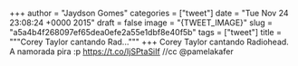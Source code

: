 
+++
author = "Jaydson Gomes"
categories = ["tweet"]
date = "Tue Nov 24 23:08:24 +0000 2015"
draft = false
image = "{TWEET_IMAGE}"
slug = "a5a4b4f268097ef65dea0efe2a55e1dbf8e40f5b"
tags = ["tweet"]
title = """Corey Taylor cantando Rad..."""
+++
Corey Taylor cantando Radiohead. A namorada pira :p https://t.co/IjSPtaSiIf //cc @pamelakafer
